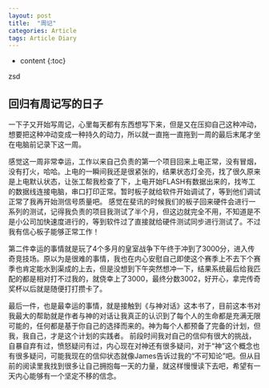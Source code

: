 ```yaml
---
layout: post
title:  "周记"
categories: Article
tags: Article Diary
---
```


* content
{:toc}

zsd

## 回归有周记写的日子

一下子又开始写周记，心里每天都有东西想写下来，但是又在压抑自己这种冲动，想要把这种冲动变成一种持久的动力，所以就一直拖一直拖到一周的最后末尾才坐在电脑前记录下这一周。

感觉这一周非常幸运，工作以来自己负责的第一个项目回来上电正常，没有冒烟，没有打火，哈哈。上电的一瞬间我还是很紧张的，结果状态灯全亮，找了很久原来是上电默认状态，让张工帮我检查了下，上电开始FLASH有数据出来的，找岑工的数据线连接电脑，串口打印正常。暂时板子就给软件开始调试了，等到他们调试正常了我再开始测信号质量吧。
感觉在斐讯的时候我们的板子回来硬件会进行一系列的测试，记得我负责的项目我测试了半个月，但这边就完全不用，不知道是不是小公司加快速度进行的，等到软件过了直接就给硬件测试同步进行测试了。不过我有信心板子能够正常工作！

第二件幸运的事情就是玩了4个多月的皇室战争下午终于冲到了3000分，进入传奇竞技场。原以为是很难的事情，我也在内心安慰自己即使这个赛季上不去下个赛季也肯定能水到渠成的上去，但是没想到下午突然想冲一下，结果系统最后给我匹配的都是相对打不过我的，就侥幸上了3000，最终分数3002，好开心，拿完传奇奖杯以后就是随便打打攒卡了。

最后一件，也是最幸运的事情，就是接触到《与神对话》这本书了，目前这本书对我最大的帮助就是作者与神的对话让我真正的认识到了每个人的生命都是充满无限可能的，任何都是基于你自己的选择而来的。神为每个人都预备了完备的计划，但我，我自己，才是这个计划的实践者。
前段时间我对自己的信仰有很大的挑战，自暴自弃有过，愤怒疑问有过，内心现在对神还有很多疑问，对于“神”这个概念也有很多疑问，可能我现在的信仰状态就像James告诉过我的“不可知论”吧。但从目前的阅读里我找到很多让自己拥抱每一天的力量，就这样慢慢读下去吧，希望有一天内心能够有一个坚定不移的信念。
